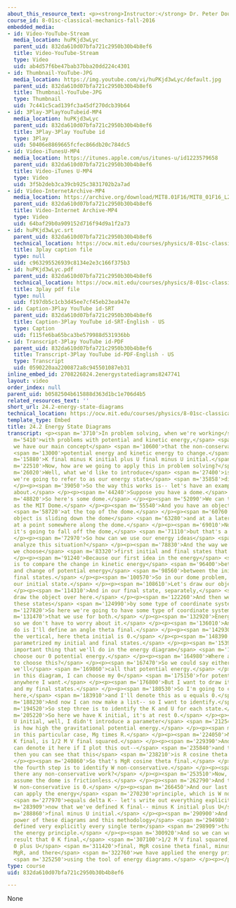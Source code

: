 ```yaml
---
about_this_resource_text: <p><strong>Instructor:</strong> Dr. Peter Dourmashkin</p>
course_id: 8-01sc-classical-mechanics-fall-2016
embedded_media:
- id: Video-YouTube-Stream
  media_location: huPKjd3wLyc
  parent_uid: 832da610d07bfa721c2950b30b4b8ef6
  title: Video-YouTube-Stream
  type: Video
  uid: ab4d57f6be47bab37bba20dd224c4301
- id: Thumbnail-YouTube-JPG
  media_location: https://img.youtube.com/vi/huPKjd3wLyc/default.jpg
  parent_uid: 832da610d07bfa721c2950b30b4b8ef6
  title: Thumbnail-YouTube-JPG
  type: Thumbnail
  uid: 7c441c5cad139fc3a45df270dcb39b64
- id: 3Play-3PlayYouTubeid-MP4
  media_location: huPKjd3wLyc
  parent_uid: 832da610d07bfa721c2950b30b4b8ef6
  title: 3Play-3Play YouTube id
  type: 3Play
  uid: 50406e8869665fcfec866db20c784dc5
- id: Video-iTunesU-MP4
  media_location: https://itunes.apple.com/us/itunes-u/id1223579658
  parent_uid: 832da610d07bfa721c2950b30b4b8ef6
  title: Video-iTunes U-MP4
  type: Video
  uid: 3f5b2deb3ca39cb925c3831702b2a7ad
- id: Video-InternetArchive-MP4
  media_location: https://archive.org/download/MIT8.01F16/MIT8_01F16_L24v02_360p.mp4
  parent_uid: 832da610d07bfa721c2950b30b4b8ef6
  title: Video-Internet Archive-MP4
  type: Video
  uid: 64baf29b0a909152d716f94d9a1f2a73
- id: huPKjd3wLyc.srt
  parent_uid: 832da610d07bfa721c2950b30b4b8ef6
  technical_location: https://ocw.mit.edu/courses/physics/8-01sc-classical-mechanics-fall-2016/week-8-potential-energy-and-energy-conservation/24.2-energy-state-diagrams/24.2-energy-state-diagrams/huPKjd3wLyc.srt
  title: 3play caption file
  type: null
  uid: c963295526939c8134e2e3c166f375b3
- id: huPKjd3wLyc.pdf
  parent_uid: 832da610d07bfa721c2950b30b4b8ef6
  technical_location: https://ocw.mit.edu/courses/physics/8-01sc-classical-mechanics-fall-2016/week-8-potential-energy-and-energy-conservation/24.2-energy-state-diagrams/24.2-energy-state-diagrams/huPKjd3wLyc.pdf
  title: 3play pdf file
  type: null
  uid: f197db5c1cb3d45ee7cf45eb23ea947e
- id: Caption-3Play YouTube id-SRT
  parent_uid: 832da610d07bfa721c2950b30b4b8ef6
  title: Caption-3Play YouTube id-SRT-English - US
  type: Caption
  uid: f115fe6ba65bca3be579988d531936bb
- id: Transcript-3Play YouTube id-PDF
  parent_uid: 832da610d07bfa721c2950b30b4b8ef6
  title: Transcript-3Play YouTube id-PDF-English - US
  type: Transcript
  uid: 0590220aa2200872a8c945501087eb31
inline_embed_id: 2708226824.2energystatediagrams8247741
layout: video
order_index: null
parent_uid: b0582504b615888d363d1bc1e706d4b5
related_resources_text: ''
short_url: 24.2-energy-state-diagrams
technical_location: https://ocw.mit.edu/courses/physics/8-01sc-classical-mechanics-fall-2016/week-8-potential-energy-and-energy-conservation/24.2-energy-state-diagrams/24.2-energy-state-diagrams
template_type: Embed
title: 24.2 Energy State Diagrams
transcript: <p><span m='3710'>In problem solving, when we're working</span> <span
  m='5410'>with problems with potential and kinetic energy,</span> <span m='8230'>remember
  we have our main concept</span> <span m='10600'>that the non-conservative work causes</span>
  <span m='13000'>potential energy and kinetic energy to change.</span> </p><p><span
  m='15880'>K final minus K initial plus U final minus U initial.</span> </p><p><span
  m='22510'>Now, how are we going to apply this in problem solving?</span> </p><p><span
  m='26020'>Well, what we'd like to introduce</span> <span m='27400'>is a tool, which
  we're going to refer to as our energy state</span> <span m='35858'>diagrams.</span>
  </p><p><span m='39050'>So the way this works is-- let's have an example to think
  about.</span> </p><p><span m='44240'>Suppose you have a dome.</span> </p><p><span
  m='48820'>So here's some dome.</span> </p><p><span m='52090'>We can think of this
  as the MIT Dome.</span> </p><p><span m='55540'>And you have an object that is initially</span>
  <span m='58720'>at the top of the dome.</span> </p><p><span m='60760'>And then this
  object is sliding down the dome</span> <span m='63280'>and at a later time it's
  at a point somewhere along the dome.</span> </p><p><span m='69010'>Now eventually
  it's going to fall off the dome,</span> <span m='71110'>but that's a separate question.</span>
  </p><p><span m='72970'>So how can we use our energy ideas</span> <span m='77140'>to
  analyze this situation?</span> </p><p><span m='78830'>And the way we do it is that
  we choose</span> <span m='83320'>first initial and final states that we're considering.</span>
  </p><p><span m='91240'>Because our first idea in the energy</span> <span m='92740'>diagram
  is to compare the change in kinetic energy</span> <span m='96400'>between the initial
  and change of potential energy</span> <span m='98560'>between the initial and the
  final states.</span> </p><p><span m='100570'>So in our dome problem, we would choose
  our initial state.</span> </p><p><span m='108610'>Let's draw our object at the top.</span>
  </p><p><span m='114310'>And in our final state, separately,</span> <span m='120020'>let's
  draw the object over here.</span> </p><p><span m='122260'>And then we want to parametrize
  these states</span> <span m='124990'>by some type of coordinate system.</span> </p><p><span
  m='127820'>So here we're going to have some type of coordinate system</span> <span
  m='131470'>that we use for both.</span> </p><p><span m='132920'>Energy is a scalar,
  so we don't have to worry about it.</span> </p><p><span m='136010'>And what I'll
  do is I'll define an angle theta final.</span> </p><p><span m='142930'>Here from
  the vertical, here theta initial is 0.</span> </p><p><span m='148390'>And I've now
  parametrized my initial and final states.</span> </p><p><span m='153970'>Now, the
  important thing that we'll do in the energy diagram</span> <span m='158090'>is to
  choose our 0 potential energy.</span> </p><p><span m='164980'>Where are we going
  to choose this?</span> </p><p><span m='167470'>So we could say either a surface--
  we'll</span> <span m='169860'>call that potential energy.</span> </p><p><span m='173020'>And
  in this diagram, I can choose my 0</span> <span m='175150'>for potential energy
  anywhere I want.</span> </p><p><span m='176800'>But I want to draw it on my initial
  and my final states.</span> </p><p><span m='180530'>So I'm going to choose it right
  here,</span> <span m='183910'>and I'll denote this as u equals 0.</span> </p><p><span
  m='188230'>And now I can now make a list-- so I want to identify.</span> </p><p><span
  m='194520'>So step three is to identify the K and U for each state.</span> </p><p><span
  m='205220'>So here we have K initial, it's at rest 0.</span> </p><p><span m='209380'>And
  U initial, well, I didn't introduce a parameter</span> <span m='212540'>R. U initialize
  is how high the gravitational potential energy.</span> </p><p><span m='220400'>So
  in this particular case, Mg times R.</span> </p><p><span m='224050'>Now over here,
  K final, is 1/2 M V final squared.</span> </p><p><span m='229390'>And U final, we
  can denote it here if I plot this out--</span> <span m='235840'>and that's R. And
  then you can see that this</span> <span m='238210'>is R cosine theta final.</span>
  </p><p><span m='240860'>So that's MgR cosine theta final.</span> </p><p><span m='245830'>Now,
  the fourth step is to identify W non-conservative.</span> </p><p><span m='251350'>Is
  there any non-conservative work?</span> </p><p><span m='253510'>Now, here let's
  assume the dome is frictionless.</span> </p><p><span m='262790'>And that means that
  W non-conservative is 0.</span> </p><p><span m='266450'>And our last step 5 is we
  can apply the energy</span> <span m='270230'>principle, which is W non-conservative</span>
  <span m='277970'>equals delta K-- let's write out everything explicit</span> <span
  m='283909'>now that we've defined K final-- minus K initial plus U</span> <span
  m='288860'>final minus U initial.</span> </p><p><span m='290900'>And you see the
  power of these diagrams and this methodology</span> <span m='294980'>is we've now
  defined very explicitly every single term</span> <span m='298909'>that appears in
  the energy principle.</span> </p><p><span m='300920'>And so we can write out our
  result that 0 K final,</span> <span m='307100'>1/2 M V final squared, K initial,
  0 plus U</span> <span m='311420'>final, MgR cosine theta final, minus U initial,
  MgR, and there</span> <span m='322760'>we have applied the energy principle</span>
  <span m='325250'>using the tool of energy diagrams.</span> </p><p></p>
type: course
uid: 832da610d07bfa721c2950b30b4b8ef6

---
```

None